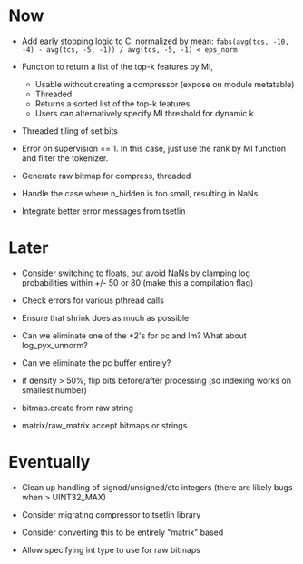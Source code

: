 # Now

- Add early stopping logic to C, normalized by mean:
    `fabs(avg(tcs, -10, -4) - avg(tcs, -5, -1)) / avg(tcs, -5, -1) < eps_norm`

- Function to return a list of the top-k features by MI,
    - Usable without creating a compressor (expose on module metatable)
    - Threaded
    - Returns a sorted list of the top-k features
    - Users can alternatively specify MI threshold for dynamic k

- Threaded tiling of set bits

- Error on supervision == 1. In this case, just use the rank by MI function and
  filter the tokenizer.

- Generate raw bitmap for compress, threaded
- Handle the case where n_hidden is too small, resulting in NaNs
- Integrate better error messages from tsetlin

# Later

- Consider switching to floats, but avoid NaNs by clamping log probabilities
  within +/- 50  or 80 (make this a compilation flag)
- Check errors for various pthread calls
- Ensure that shrink does as much as possible
- Can we eliminate one of the *2's for pc and lm? What about log_pyx_unnorm?
- Can we eliminate the pc buffer entirely?

- if density > 50%, flip bits before/after processing (so indexing works on
  smallest number)
- bitmap.create from raw string
- matrix/raw_matrix accept bitmaps or strings

# Eventually

- Clean up handling of signed/unsigned/etc integers (there are likely bugs when > UINT32_MAX)

- Consider migrating compressor to tsetlin library
- Consider converting this to be entirely "matrix" based
- Allow specifying int type to use for raw bitmaps
